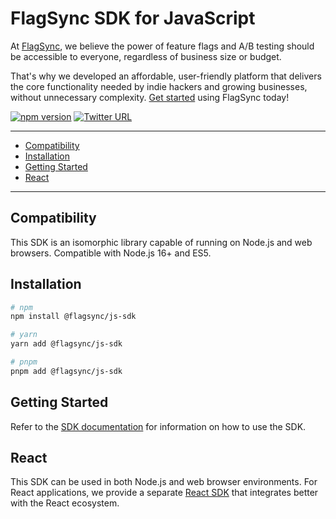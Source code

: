 # FlagSync SDK for JavaScript

At [FlagSync](https://www.flagsync.com), we believe the power of feature flags and A/B testing should be accessible to everyone, regardless of business size or budget.

That's why we developed an affordable, user-friendly platform that delivers the core functionality needed by indie hackers and growing businesses, without unnecessary complexity. [Get started](https://docs.flagsync.com/getting-started/set-up-flagsync) using FlagSync today!

[![npm version](https://badge.fury.io/js/%40flagsync%2Fjs-sdk.svg)](https://badge.fury.io/js/%40flagsync%2Fjs-sdk)
[![Twitter URL](https://img.shields.io/twitter/url/https/twitter.com/flagsync.svg?style=social&label=Follow%20%40flagsync)](https://twitter.com/flagsync)

---
- [Compatibility](#compatibility)
- [Installation](#installation)
- [Getting Started](#getting-started)
- [React](#react)

---
## Compatibility
This SDK is an isomorphic library capable of running on Node.js and web browsers. Compatible with Node.js 16+ and ES5.

## Installation

```bash
# npm
npm install @flagsync/js-sdk

# yarn
yarn add @flagsync/js-sdk

# pnpm
pnpm add @flagsync/js-sdk
```

## Getting Started

Refer to the [SDK documentation](https://docs.flagsync.com/sdks/node-javascript) for information on how to use the SDK.


## React

This SDK can be used in both Node.js and web browser environments. For React applications, we provide a separate [React SDK](https://github.com/flagsync/react-client) that integrates better with the React ecosystem.


